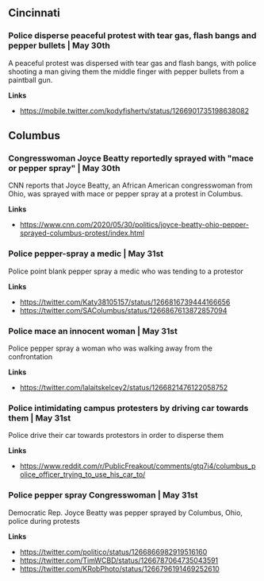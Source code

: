 
## Cincinnati

### Police disperse peaceful protest with tear gas, flash bangs and pepper bullets | May 30th

A peaceful protest was dispersed with tear gas and flash bangs, with police shooting a man giving them the middle finger with pepper bullets from a paintball gun.

**Links**

* https://mobile.twitter.com/kodyfishertv/status/1266901735198638082

## Columbus

### Congresswoman Joyce Beatty reportedly sprayed with "mace or pepper spray" | May 30th

CNN reports that Joyce Beatty, an African American congresswoman from Ohio, was sprayed with mace or pepper spray at a protest in Columbus.

**Links**

* https://www.cnn.com/2020/05/30/politics/joyce-beatty-ohio-pepper-sprayed-columbus-protest/index.html

### Police pepper-spray a medic | May 31st

Police point blank pepper spray a medic who was tending to a protestor

**Links**
* https://twitter.com/Katy38105157/status/1266816739444166656
* https://twitter.com/SAColumbus/status/1266867613872857094

### Police mace an innocent woman | May 31st

Police pepper spray a woman who was walking away from the confrontation

**Links**
* https://twitter.com/lalaitskelcey2/status/1266821476122058752

### Police intimidating campus protesters by driving car towards them | May 31st

Police drive their car towards protestors in order to disperse them

**Links**
* https://www.reddit.com/r/PublicFreakout/comments/gtq7i4/columbus_police_officer_trying_to_use_his_car_to/


### Police pepper spray Congresswoman | May 31st

Democratic Rep. Joyce Beatty was pepper sprayed by Columbus, Ohio, police during protests

**Links**

* https://twitter.com/politico/status/1266866982919516160
* https://twitter.com/TimWCBD/status/1266787064735043591
* https://twitter.com/KRobPhoto/status/1266796191469252610
